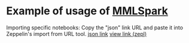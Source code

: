 # Example of usage of [MMLSpark](https://github.com/Azure/mmlspark)

Importing specific notebooks:
Copy the "json" link URL and paste it into Zeppelin's import from URL tool.
[json link](https://raw.githubusercontent.com/SemyonSinchenko/Spark/master/MMLSpark/MMLSpark.json)
[view link (zepl)](https://www.zepl.com/viewer/notebooks/bm90ZTovL3NlbWVuc2luY2hlbmtvQGdtYWlsLmNvbS9kOTkzZTk2MGUxOWE0ZDRjOGZlMDNiNzM5YTVlODQ3Mi9ub3RlLmpzb24)
